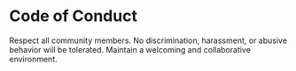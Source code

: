 # Code of Conduct

Respect all community members. No discrimination, harassment, or abusive behavior will be tolerated. Maintain a welcoming and collaborative environment.

